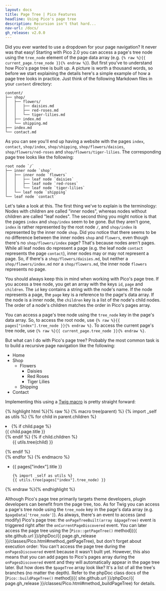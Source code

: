 ```yaml
---
layout: docs
title: Page Tree | Pico Features
headline: Using Pico's page tree
description: Recursion isn't that hard...
nav-url: /docs/
gh_release: v2.0.0
---
```


Did you ever wanted to use a dropdown for your page navigation? It never was that easy! Starting with Pico 2.0 you can access a page's tree node using the `tree_node` element of the page data array (e.g. `{% raw %}{{ current_page.tree_node }}{% endraw %}`). But first you've to understand how Pico's page tree is built up. A picture is worth a thousand words, so before we start explaining the details here's a simple example of how a page tree looks in practice. Just think of the following Markdown files in your `content` directory:

```
content/
├── shop/
│   ├── flowers/
│   │   ├── daisies.md
│   │   ├── red-roses.md
│   │   └── tiger-lilies.md
│   ├── index.md
│   └── shipping.md
├── index.md
└── contact.md
```

As you can see you'll end up having a website with the pages `index`, `contact`, `shop/index`, `shop/shipping`, `shop/flowers/daisies`, `shop/flowers/red-roses` and `shop/flowers/tiger-lilies`. The corresponding page tree looks like the following:

```
root node `/`
├── inner node `shop`
│   ├── inner node `flowers`
│   │   ├── leaf node `daisies`
│   │   ├── leaf node `red-roses`
│   │   └── leaf node `tiger-lilies`
│   └── leaf node `shipping`
└── leaf node `contact`
```

Let's take a look at this. The first thing we've to explain is the terminology: Nodes with children are called "inner nodes", whereas nodes without children are called "leaf nodes". The second thing you might notice is that the pages `index` and `shop/index` seem to be gone. But they aren't gone, `index` is rather represented by the root node `/`,  and `shop/index` is represented by the inner node `shop`. Did you notice that there seems to be no difference between the inner nodes `shop` and `flowers`, even though there's no `shop/flowers/index` page? That's because nodes aren't pages. While all leaf nodes do represent a page (e.g. the leaf node `contact` represents the page `contact`), inner nodes may or may not represent a page. So, if there's a `shop/flowers/daisies.md`, but neither a `shop/flowers/index.md` nor a `shop/flowers.md`, the inner node `flowers` represents no page.

You should always keep this in mind when working with Pico's page tree. If you access a tree node, you get an array with the keys `id`, `page` and `children`. The `id` key contains a string with the node's name. If the node represents a page, the `page` key is a reference to the page's data array. If the node is a inner node, the `children` key is a list of the node's child nodes. The order of a node's children matches the order in Pico's pages array.

You can access a page's tree node using the `tree_node` key in the page's data array. So, to access the root node, use `{% raw %}{{ pages["index"].tree_node }}{% endraw %}`. To access the current page's tree node, use `{% raw %}{{ current_page.tree_node }}{% endraw %}`.

But what can I do with Pico's page tree? Probably the most common task is to build a recursive page navigation like the following:

* Home
* Shop
  * Flowers
    * Daisies
    * Red Roses
    * Tiger Lilies
  * Shipping
* Contact

Implementing this using a [Twig macro](https://twig.symfony.com/doc/tags/macro.html) is pretty straight forward:

{% highlight html %}{% raw %}
{% macro tree(parent) %}
    {% import _self as utils %}
    {% for child in parent.children %}
        <li>
            {% if child.page %}
                <div>{{ child.page.title }}</div>
            {% endif %}
            {% if child.children %}
                <ul>
                    {{ utils.tree(child) }}
                </ul>
            {% endif %}
        </li>
    {% endfor %}
{% endmacro %}

<ul>
    <li>
        <div>{{ pages["index"].title }}</div>
    </li>

    {% import _self as utils %}
    {{ utils.tree(pages["index"].tree_node) }}
</ul>
{% endraw %}{% endhighlight %}

Although Pico's page tree primarily targets theme developers, plugin developers can benefit from the page tree, too. As for Twig you can access a page's tree node using the `tree_node` key in the page's data array (e.g. `$pageData['tree_node']`). As always, there's an event to access (and modify) Pico's page tree: the `onPageTreeBuilt(array &$pageTree)` event is triggered right after the `onCurrentPageDiscovered` event. You can later access the page tree using the [`Pico::getPageTree()` method]({{ site.github.url }}/phpDoc/{{ page.gh_release }}/classes/Pico.html#method_getPageTree), but don't forget about execution order: You can't access the page tree during the `onPagesDiscovered` event because it wasn't built yet. However, this also means that you can add pages to Pico's pages array during the `onPagesDiscovered` event and they will automatically appear in the page tree later. But how does the `$pageTree` array look like? It's a list of all the tree's branches (no matter the depth). Refer to the phpDoc class docs of the [`Pico::buildPageTree()` method]({{ site.github.url }}/phpDoc/{{ page.gh_release }}/classes/Pico.html#method_buildPageTree) for details.
